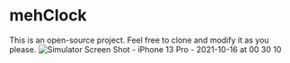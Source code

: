 # mehClock

This is an open-source project.
Feel free to clone and modify it as you please.
![Simulator Screen Shot - iPhone 13 Pro - 2021-10-16 at 00 30 10](https://user-images.githubusercontent.com/78838605/137990084-63e139ff-d837-4bda-8804-2fcb361d16d0.png)
